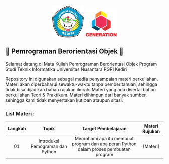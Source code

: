 <p align="center">
  <img width="20%" src="./assets/Logo-UNP-Kediri-terbaru-2023.png">   
  <img width="20%" src="./assets/LOGO GENERATION.png"><br/>
</p>

## 🎉 Pemrograman Berorientasi Objek 🎉

Selamat datang di Mata Kuliah Pemrograman Berorientasi Objek
Program Studi Teknik Informatika
Universitas Nusantara PGRI Kediri

Repository ini digunakan sebagai media penyampaian materi perkuliahan.
Materi akan diperbaharui sewaktu-waktu tanpa pemberitahuan, sehingga tidak bisa dijadikan bahan rujukan ilmiah.
Materi yang ada disertai bahan perkuliahan Teori & Praktikum.
Materi dihimpun dari banyak sumber, sehingga kami tidak menyertakan kutipan ataupun sitasi.

### List Materi :
| Langkah |              Topik               |                                  Target Pembelajaran                                  |            Materi Rujukan             |
| :-----: | :------------------------------: | :-----------------------------------------------------------------------------------: | :-----------------------------------: |
|   01    | Introduksi Pemograman dan Python | Memahami apa itu membuat program dan apa peran Python dalam proses pembuatan program  |    [Materi]    |
